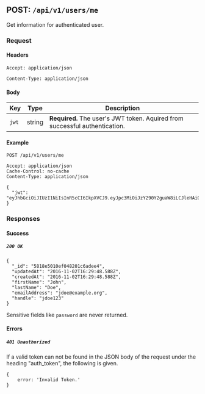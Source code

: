 ## POST: ```/api/v1/users/me```

Get information for authenticated user.

### Request

#### Headers
```Accept: application/json```

```Content-Type: application/json```

#### Body

Key | Type | Description
--- | ---- | ----------- 
```jwt``` | string | **Required.** The user's JWT token. Aquired from successful authentication.


#### Example
```
POST /api/v1/users/me

Accept: application/json
Cache-Control: no-cache
Content-Type: application/json

{
  "jwt": "eyJhbGciOiJIUzI1NiIsInR5cCI6IkpXVCJ9.eyJpc3MiOiJzY290Y2guaW8iLCJleHAiOjEzMDA4MTkzODAsIm5hbWUiOiJDaHJpcyBTZXZpbGxlamEiLCJhZG1pbiI6dHJ1ZX0.03f329983b86f7d9a9f5fef85305880101d5e302afafa20154d094b229f75"
}
```

### Responses

#### Success

##### ```200 OK```
```
{
  "_id": "5818e5010ef048201c6adee4",
  "updatedAt": "2016-11-02T16:29:48.588Z",
  "createdAt": "2016-11-02T16:29:48.588Z",
  "firstName": "John",
  "lastName": "Doe",
  "emailAddress": "jdoe@example.org",
  "handle": "jdoe123"
}
```
Sensitive fields like ```password``` are never returned.

#### Errors

##### ```401 Unauthorized```

If a valid token can not be found in the JSON body of the request under the heading "auth_token", the following is given.
```
{
    error: 'Invalid Token.' 
}
```
